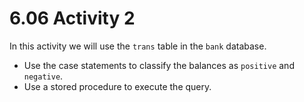 # 6.06 Activity 2

In this activity we will use the `trans` table in the `bank` database.

- Use the case statements to classify the balances as `positive` and `negative`.
- Use a stored procedure to execute the query.
